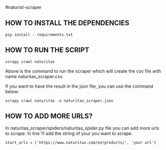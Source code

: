 #naturist-scraper




## HOW TO INSTALL THE DEPENDENCIES


    pip install - requirements.txt



## HOW TO RUN THE SCRIPT


    scrapy crawl naturitas


Above is the command to run the scraper which will create the csv file with name naturitas_scraper.csv.

If you want to have the result in the json file, you can use the command below:

    scrapy crawl naturitas -o naturitas_scraper.json




## HOW TO ADD MORE URLS?
In naturitas_scraper/spiders/naturitas_spider.py file you can add more urls to scrape.
In line  11 add the string of your you want to scrape.


    start_urls = ['https://www.naturitas.com/en/products/', 'your url']
